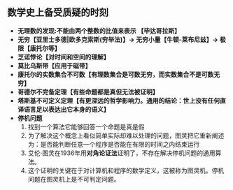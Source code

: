 ## **数学史上备受质疑的时刻**

- **无理数的发现:不能由两个整数的比值来表示 【毕达哥拉斯】**
- **无穷【亚里士多德|欧多克索斯(穷举法)】-> 无穷小量【牛顿-莱布尼兹】-> 极限【康托尔等】**
- **芝诺悖论【对时间和空间的理解】**
- **莫比乌斯带【应用于磁带】**
- **康托尔的实数集合不可数【有理数集合是可数无穷，而实数集合不是可数无穷】**
- **哥德尔不完备定理【有些命题都是真但无法被证明】**
- **塔斯基不可定义定理【有更深远的哲学影响力。通用的结论：世上没有任何直译语言足以表达出它本身的语义】**
- **停机问题**
    1. 找到一个算法它能够回答一个命题是真是假
    2. 为了解决这个概念上看似简单实际却难以处理的问题，图灵把它重新阐述为：是否能判断任意一个程序是否能在有限的时间之内结束运行
    3. 艾伦·图灵在1936年用**对角论证法**证明了，不存在解决停机问题的通用算法。
    4. 这个证明的关键在于对计算机和程序的数学定义，这被称为图灵机。停机问题在图灵机上是不可判定问题。